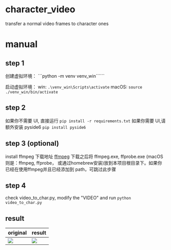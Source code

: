 # character_video
 transfer a normal video frames to character ones 

# manual
## step 1
创建虚拟环境：
```python -m venv venv_win``````

启动虚拟环境：
win: ```.\venv_win\Scripts\activate```
macOS: ```source ./venv_win/bin/activate```

## step 2
如果你不需要 UI, 直接运行
```pip install -r requirements.txt```
如果你需要 UI,请额外安装 pyside6
```pip install pyside6```

## step 3 (optional)
install ffmpeg
下载地址 [ffmpeg](https://www.ffmpeg.org/download.html) 下载之后将 ffmpeg.exe, ffprobe.exe (macOS则是：ffmpeg, ffprobe， 或通过homebrew安装)放到本项目根目录下。如果你已经在使用ffmpeg并且已经添加到 path，可跳过此步骤

## step 4
check video_to_char.py, modify the "VIDEO" and run ```python video_to_char.py ```

## result
| original| result |
|----------|----------|
| ![](https://github.com/craii/character_video/blob/main/original.png)|![](https://github.com/craii/character_video/blob/main/result.png) |
